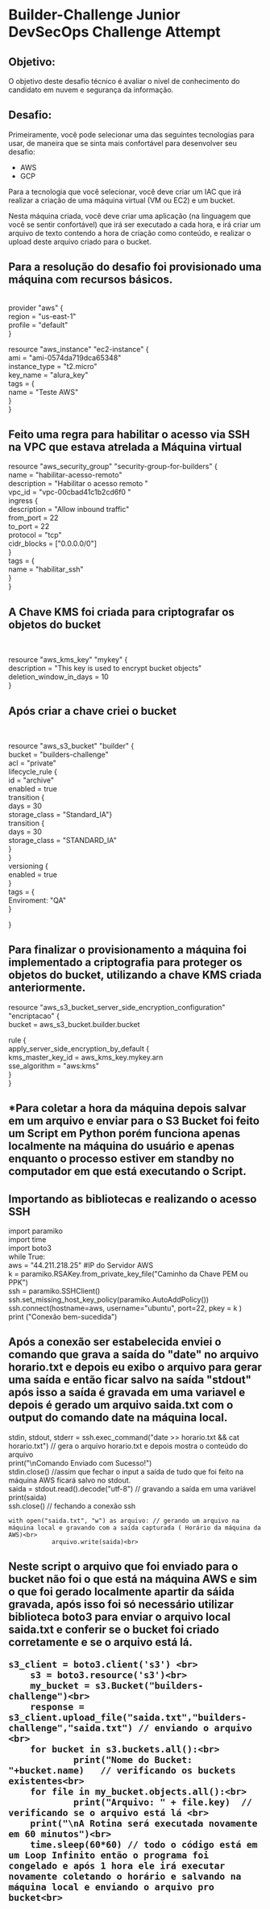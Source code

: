 # Builder-Challenge Junior DevSecOps Challenge Attempt

## **Objetivo**:

O objetivo deste desafio técnico é avaliar o nível de conhecimento do candidato em nuvem e segurança da informação.

## **Desafio**:

Primeiramente, você pode selecionar uma das seguintes tecnologias para usar, de maneira que se sinta mais confortável para desenvolver seu desafio:

- AWS
- GCP

Para a tecnologia que você selecionar, você deve criar um IAC que irá realizar a criação de uma máquina virtual (VM ou EC2) e um bucket.

Nesta máquina criada, você deve criar uma aplicação (na linguagem que você se sentir confortável) que irá ser executado a cada hora, e irá criar um arquivo de texto contendo a hora de criação como conteúdo, e realizar o upload deste arquivo criado para o bucket.




<h2>Para a resolução do desafio foi provisionado uma máquina com recursos básicos.</h2>
<br>
provider "aws" {  <br>
  region = "us-east-1" <br>
  profile = "default" <br>
} <br>

resource "aws_instance" "ec2-instance" { <br>
  ami = "ami-0574da719dca65348" <br>
  instance_type  = "t2.micro" <br>
  key_name = "alura_key" <br>
tags = { <br>
  name = "Teste AWS" <br>
} <br>
} <br>



<h2>Feito uma regra para habilitar o acesso via SSH na VPC que estava atrelada a Máquina virtual</h2> 



resource "aws_security_group" "security-group-for-builders" { <br>
    name = "habilitar-acesso-remoto" <br>
    description = "Habilitar o acesso remoto " <br>
    vpc_id = "vpc-00cbad41c1b2cd6f0 " <br>
    ingress { <br>
        description = "Allow inbound traffic" <br>
        from_port = 22 <br>
        to_port = 22 <br>
        protocol = "tcp" <br>
        cidr_blocks = ["0.0.0.0/0"] <br>
    } <br>
    tags = { <br>
        name = "habilitar_ssh" <br>
    } <br>
} <br>

	
 <h2>A Chave KMS foi criada para criptografar os objetos do bucket</h2> <br>
  
  resource "aws_kms_key" "mykey" { <br>
  description             = "This key is used to encrypt bucket objects" <br>
  deletion_window_in_days = 10 <br>
} <br>

  <h2>Após criar a chave criei o bucket</h2> <br>
  
resource "aws_s3_bucket" "builder" { <br>
        bucket = "builders-challenge" <br>
        acl = "private" <br>
        lifecycle_rule { <br>
	id = "archive" <br>
	enabled = true <br>
	transition { <br>
	days = 30 <br>
	storage_class = "Standard_IA"} <br>
	transition { <br>
	days = 30 <br>
	storage_class = "STANDARD_IA" <br>
	} <br>
} <br>
	versioning { <br>
	enabled = true <br>
	} <br>
	tags = { <br>
	  Enviroment: "QA" <br>
	} <br>

} <br>

<h2>Para finalizar o provisionamento a máquina foi implementado a criptografia para proteger os objetos do bucket, utilizando a chave KMS criada anteriormente.</h2>
resource "aws_s3_bucket_server_side_encryption_configuration" "encriptacao" { <br>
  bucket = aws_s3_bucket.builder.bucket <br>

  rule { <br>
    apply_server_side_encryption_by_default { <br>
      kms_master_key_id = aws_kms_key.mykey.arn <br>
      sse_algorithm     = "aws:kms" <br>
    } <br>
  }

## *Para coletar a hora da máquina depois salvar em um arquivo e enviar para o S3 Bucket foi feito um Script em Python porém funciona apenas localmente na máquina do usuário e apenas enquanto o processo estiver em standby no computador em que está executando o Script. 

<h2> Importando as bibliotecas e realizando o acesso SSH </h2>

import paramiko <br>
import time <br>
import boto3 <br> 
while True: <br>
        aws = "44.211.218.25" #IP do Servidor AWS <br>
        k = paramiko.RSAKey.from_private_key_file("Caminho da Chave PEM ou PPK") <br>
        ssh = paramiko.SSHClient() <br>
        ssh.set_missing_host_key_policy(paramiko.AutoAddPolicy()) <br>
        ssh.connect(hostname=aws, username="ubuntu", port=22, pkey = k ) <br>
        print ("Conexão bem-sucedida") <br>

<h2> Após a conexão ser estabelecida enviei o comando que grava a saída do "date" no arquivo horario.txt e depois eu exibo o arquivo para gerar uma saída e então ficar salvo na saída "stdout" após isso a saída é gravada em uma variavel e depois é gerado um arquivo saida.txt com o output do comando date na máquina local.</h2>
	stdin, stdout, stderr = ssh.exec_command("date >> horario.txt && cat horario.txt") // gera o arquivo horario.txt e depois mostra o conteúdo do arquivo <br>
        print("\nComando Enviado com Sucesso!")<br>
        stdin.close() //assim que fechar o input a saída de tudo que foi feito na máquina AWS ficará salvo no stdout.<br>
        saida = stdout.read().decode("utf-8") // gravando a saída em uma variável<br>
        print(saida)<br>
        ssh.close() // fechando a conexão ssh<br>
        
	with open("saida.txt", "w") as arquivo: // gerando um arquivo na máquina local e gravando com a saída capturada ( Horário da máquina da AWS)<br>
                arquivo.write(saida)<br>
<h2> Neste script o arquivo que foi enviado para o bucket não foi o que está na máquina AWS e sim o que foi gerado localmente apartir da sáida gravada, após isso foi só necessário utilizar biblioteca boto3 para enviar o arquivo local saida.txt e conferir se o bucket foi criado corretamente e se o arquivo está lá.
	
	
	s3_client = boto3.client('s3') <br>
        s3 = boto3.resource('s3')<br>
        my_bucket = s3.Bucket("builders-challenge")<br>
        response = s3_client.upload_file("saida.txt","builders-challenge","saida.txt") // enviando o arquivo <br>
        for bucket in s3.buckets.all():<br>
                print("Nome do Bucket: "+bucket.name)   // verificando os buckets existentes<br>
        for file in my_bucket.objects.all():<br>
                print("Arquivo: " + file.key)  // verificando se o arquivo está lá <br>
        print("\nA Rotina será executada novamente em 60 minutos")<br>
        time.sleep(60*60) // todo o código está em um Loop Infinito então o programa foi congelado e após 1 hora ele irá executar novamente coletando o horário e salvando na máquina local e enviando o arquivo pro bucket<br> 

<br>
	<br>
	<br>
	<br>
	<br>
	
##Tentativa que não deu certo 	
<h2> Tentei cumprir esse desafio utilizando python, shell script e crontab mas sem sucesso devido a um erro que não consegui resolver em tempo ágil, a idéia era apartir de um programa em python acessar a máquina e configurar o crontab para a cada 1 hora,  gravar a saida do comando "date" em um arquivo "horario.txt" depois configurar outra rotina para enviar o arquivo horário.txt através de um shell script que iria se conectar com a API rest da AWS e realizar o upload a cada 1 hora também, deixei abaixo o código fonte do shell script, por algum motivo a execução do shell script não terminava e também não realizava o upload.


file=horario.txt <br>
bucket=builders-challenge <br>
resource="/${bucket}/${file}" <br>
contentType="application/x-compressed-tar" <br>
dateValue=`date -R` <br>
stringToSign="PUT\n\n${contentType}\n${dateValue}\n${resource}" <br>
s3Key="CHAVE PUBLICA AWS" <br>
s3Secret="CHAVE PRIVADA AWS" <br>
signature=`echo -en ${stringToSign} | openssl sha1 -hmac ${s3Secret} -binary | base64` <br>
curl -X PUT -T "${file}" \ <br>
  -H "Host: ${bucket}.s3.amazonaws.com" \ <br>
  -H "Date: ${dateValue}" \ <br>
  -H "Content-Type: ${contentType}" \ <br>
  -H "Authorization: AWS ${s3Key}:${signature}" \ <br>
  https://${bucket}.s3-us-east-2.amazonaws.com/${file} <br>
	
	
## Para verificar a saida do python, o bucket criado na aws e o conteúdo do objeto que foi enviado acesse o link: https://1drv.ms/u/s!AmI54ft7P6O7tSy6gqA6hFQ45tMz?e=UvUjGU
	

	
	


	

  
 
